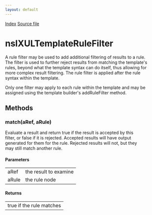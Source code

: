 ```yaml
---
layout: default
---
```

<div id='links'><a href="../index.html">Index</a>
<a href="http://dxr.mozilla.org/mozilla-central/source/dom/xul/templates/nsIXULTemplateRuleFilter.idl">Source file</a>
</div>

# nsIXULTemplateRuleFilter #
  
A rule filter may be used to add additional filtering of results to a rule.  
The filter is used to further reject results from matching the template's  
rules, beyond what the template syntax can do itself, thus allowing for  
more complex result filtering. The rule filter is applied after the rule  
syntax within the template.  
  
Only one filter may apply to each rule within the template and may be  
assigned using the template builder's addRuleFilter method.  
  

## Methods ##

### match(aRef, aRule) ###
  
Evaluate a result and return true if the result is accepted by this  
filter, or false if it is rejected. Accepted results will have output  
generated for them for the rule. Rejected results will not, but they  
may still match another rule.  
  
  
  

#### Parameters ####

<table>

<tr>
<td>aRef</td>
<td>the result to examine  
</td>
</tr>

<tr>
<td>aRule</td>
<td>the rule node  
</td>
</tr>

</table>

#### Returns ####

<table>

<tr>
<td>true if the rule matches  
</td>
</tr>

</table>
